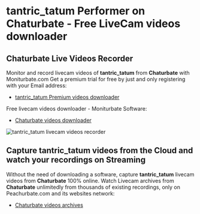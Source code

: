# tantric_tatum Performer on Chaturbate - Free LiveCam videos downloader

## Chaturbate Live Videos Recorder

Monitor and record livecam videos of **tantric_tatum** from **Chaturbate** with Moniturbate.com
Get a premium trial for free by just and only registering with your Email address:
* [tantric_tatum Premium videos downloader](https://moniturbate.com/request-demo-licence-key.html)

Free livecam videos downloader - Moniturbate Software:
* [Chaturbate videos downloader](https://moniturbate.com/moniturbate-download-software.html)

![tantric_tatum livecam videos recorder](https://peachurnet.com/templates/moniturbate-software.png)


## Capture tantric_tatum videos from the Cloud and watch your recordings on Streaming

Without the need of downloading a software, capture **tantric_tatum** livecam videos from **Chaturbate** 100% online.
Watch Livecam archives from **Chaturbate** unlimitedly from thousands of existing recordings, only on Peachurbate.com and its websites network:
* [Chaturbate videos archives](https://peachurnet.com/)